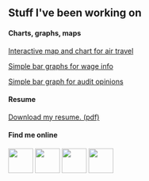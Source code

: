 ## Stuff I've been working on

#### Charts, graphs, maps
[Interactive map and chart for air travel](https://www.caymancompass.com/2019/07/10/new-gateways-drive-tourism-growth/)

[Simple bar graphs for wage info](https://www.caymancompass.com/2019/06/24/wage-survey-shows-caymanians-earn-more-than-expat-workers/)

[Simple bar graph for audit opinions](https://www.caymancompass.com/2019/06/13/winspear-gives-clean-audits-to-35-agencies/)

#### Resume
[Download my resume. (pdf)](https://github.com/patrickbrendel/patrickbrendel.github.io/blob/master/Patrick%20Brendel%20Resume%20June%202019.pdf)


#### Find me online

[<img src="https://patrickbrendel.github.io/resources/compass-logo.jpg" width="50" target="_blank">](https://www.caymancompass.com/newsroom-staff/patrick-brendel/) [<img src="https://patrickbrendel.github.io/resources/github-icon.svg" width="50" target="_blank">](https://www.github.com/patrickbrendel) [<img src="https://patrickbrendel.github.io/resources/linkedin.svg" width="50" target="_blank">](https://www.linkedin.com/in/patrick-brendel-06b8713b) [<img src="https://patrickbrendel.github.io/resources/twitter.svg" width="50" target="_blank">](https://www.twitter.com/pbrendel)

<!---
Disclosure: Github, LinkedIn and Twitter logos downloaded from www.svgporn.com 
-->

